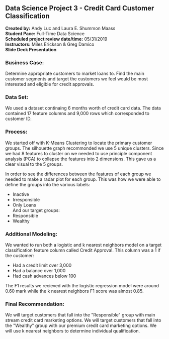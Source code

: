 ## Data Science Project 3 - Credit Card Customer Classification
**Created by:** Andy Luc and Laura E. Shummon Maass  
**Student Pace:** Full-Time Data Science  
**Scheduled project review date/time:** 05/31/2019  
**Instructors:** Miles Erickson & Greg Damico  
**Slide Deck Presentation**

### Business Case:
Determine appropriate customers to market loans to. Find the main customer segments and target the customers we feel would be most interested and eligible for credit approvals. 


### Data Set:   
We used a dataset continaing 6 months worth of credit card data. The data contained 17 feature columns and 9,000 rows which corresponded to customer ID.


### Process:   
We started off with K-Means Clustering to locate the primary customer groups. The silhouette graph recommonded we use 5 unique clusters. Since we had 8 features to cluster on we needed to use principle component analysis (PCA) to collapse the features into 2 dimensions. This gave us a clear visual to the 5 groups. 

In order to see the differences between the features of each group we needed to make a radar plot for each group. This was how we were able to define the groups into the various labels:
* Inactive
* Irresponsible
* Only Loans     
And our target groups:
* Responsible
* Wealthy

### Additional Modeling:
We wanted to run both a logistic and k nearest neighbors model on a target classification feature column called Credit Approval. This column was a 1 if the customer:
* Had a credit limit over 3,000
* Had a balance over 1,000
* Had cash advances below 100

The F1 results we recieved with the logistic regression model were around 0.60 mark while the k nearest neighbors F1 score was almost 0.85. 

### Final Recommendation:
We will target customers that fall into the "Responsible" group with main stream credit card marketing options.
We will target customers that fall into the "Wealthy" group with our premium credit card marketing options.
We will use k nearest neighbors to determine individual qualification.


